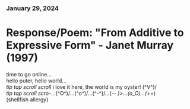 ### January 29, 2024  
# Response/Poem: "From Additive to Expressive Form" - Janet Murray (1997)  

time to go online...  
hello puter, hello world...  
*tip tap scroll scroll* i love it here, the world is my oyster!  \(^V^)/  
*tip tap scroll scro-*...\(^O^)/...\(^o^)/...\(^-^)/...(-_- )>...(o_O)...(+_+)  
(shellfish allergy)  



